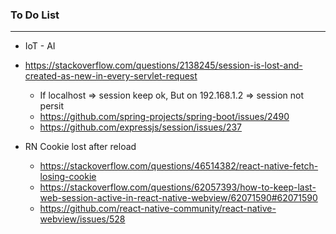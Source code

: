 ### To Do List
 
---------------------------------------------------------------------------

* IoT - AI


* https://stackoverflow.com/questions/2138245/session-is-lost-and-created-as-new-in-every-servlet-request
  * If localhost => session keep ok, But on 192.168.1.2 => session not persit
  * https://github.com/spring-projects/spring-boot/issues/2490
  * https://github.com/expressjs/session/issues/237
  
* RN Cookie lost after reload
  * https://stackoverflow.com/questions/46514382/react-native-fetch-losing-cookie
  * https://stackoverflow.com/questions/62057393/how-to-keep-last-web-session-active-in-react-native-webview/62071590#62071590
  * https://github.com/react-native-community/react-native-webview/issues/528












